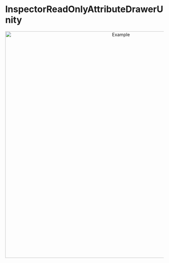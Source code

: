 # InspectorReadOnlyAttributeDrawerUnity
<p align="center">
  <img src="https://github.com/sverdegd/InspectorReadOnlyAttributeDrawerUnity/blob/master/ReadmeImages/InspectorReadOnlyAD.png" width="720" title="Example">
 </p>
